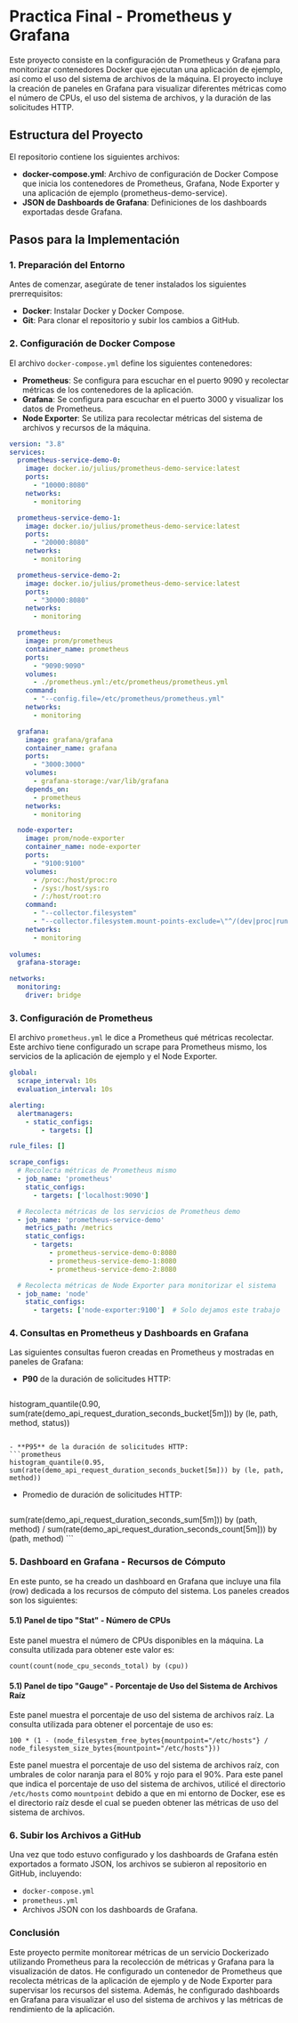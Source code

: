 
# Practica Final - Prometheus y Grafana

Este proyecto consiste en la configuración de Prometheus y Grafana para monitorizar contenedores Docker que ejecutan una aplicación de ejemplo, así como el uso del sistema de archivos de la máquina. El proyecto incluye la creación de paneles en Grafana para visualizar diferentes métricas como el número de CPUs, el uso del sistema de archivos, y la duración de las solicitudes HTTP.

## Estructura del Proyecto

El repositorio contiene los siguientes archivos:

- **docker-compose.yml**: Archivo de configuración de Docker Compose que inicia los contenedores de Prometheus, Grafana, Node Exporter y una aplicación de ejemplo (prometheus-demo-service).
- **JSON de Dashboards de Grafana**: Definiciones de los dashboards exportadas desde Grafana.

## Pasos para la Implementación

### 1. **Preparación del Entorno**

Antes de comenzar, asegúrate de tener instalados los siguientes prerrequisitos:

- **Docker**: Instalar Docker y Docker Compose.
- **Git**: Para clonar el repositorio y subir los cambios a GitHub.

### 2. **Configuración de Docker Compose**

El archivo `docker-compose.yml` define los siguientes contenedores:

- **Prometheus**: Se configura para escuchar en el puerto 9090 y recolectar métricas de los contenedores de la aplicación.
- **Grafana**: Se configura para escuchar en el puerto 3000 y visualizar los datos de Prometheus.
- **Node Exporter**: Se utiliza para recolectar métricas del sistema de archivos y recursos de la máquina.

```yaml
version: "3.8"
services:
  prometheus-service-demo-0:
    image: docker.io/julius/prometheus-demo-service:latest
    ports:
      - "10000:8080"
    networks:
      - monitoring

  prometheus-service-demo-1:
    image: docker.io/julius/prometheus-demo-service:latest
    ports:
      - "20000:8080"
    networks:
      - monitoring

  prometheus-service-demo-2:
    image: docker.io/julius/prometheus-demo-service:latest
    ports:
      - "30000:8080"
    networks:
      - monitoring

  prometheus:
    image: prom/prometheus
    container_name: prometheus
    ports:
      - "9090:9090"
    volumes:
      - ./prometheus.yml:/etc/prometheus/prometheus.yml
    command:
      - "--config.file=/etc/prometheus/prometheus.yml"
    networks:
      - monitoring

  grafana:
    image: grafana/grafana
    container_name: grafana
    ports:
      - "3000:3000"
    volumes:
      - grafana-storage:/var/lib/grafana
    depends_on:
      - prometheus
    networks:
      - monitoring

  node-exporter:
    image: prom/node-exporter
    container_name: node-exporter
    ports:
      - "9100:9100"
    volumes:
      - /proc:/host/proc:ro
      - /sys:/host/sys:ro
      - /:/host/root:ro
    command:
      - "--collector.filesystem"
      - "--collector.filesystem.mount-points-exclude=\"^/(dev|proc|run|sys|media|mnt|var/lib/docker/.+)($|/)\""
    networks:
      - monitoring
  
volumes:
  grafana-storage:

networks:
  monitoring:
    driver: bridge

```

### 3. **Configuración de Prometheus**

El archivo `prometheus.yml` le dice a Prometheus qué métricas recolectar. Este archivo tiene configurado un scrape para Prometheus mismo, los servicios de la aplicación de ejemplo y el Node Exporter.

```yaml
global:
  scrape_interval: 10s
  evaluation_interval: 10s

alerting:
  alertmanagers:
    - static_configs:
        - targets: []

rule_files: []

scrape_configs:
  # Recolecta métricas de Prometheus mismo
  - job_name: 'prometheus'
    static_configs:
      - targets: ['localhost:9090']

  # Recolecta métricas de los servicios de Prometheus demo
  - job_name: 'prometheus-service-demo'
    metrics_path: /metrics
    static_configs:
      - targets:
          - prometheus-service-demo-0:8080
          - prometheus-service-demo-1:8080
          - prometheus-service-demo-2:8080

  # Recolecta métricas de Node Exporter para monitorizar el sistema
  - job_name: 'node'
    static_configs:
      - targets: ['node-exporter:9100']  # Solo dejamos este trabajo

```

### 4. **Consultas en Prometheus y Dashboards en Grafana**

Las siguientes consultas fueron creadas en Prometheus y mostradas en paneles de Grafana:

- **P90** de la duración de solicitudes HTTP:
  ```prometheus
histogram_quantile(0.90, sum(rate(demo_api_request_duration_seconds_bucket[5m])) by (le, path, method, status))
  ```
  
- **P95** de la duración de solicitudes HTTP:
  ```prometheus
histogram_quantile(0.95, sum(rate(demo_api_request_duration_seconds_bucket[5m])) by (le, path, method))
  ```

- Promedio de duración de solicitudes HTTP:
  ```prometheus
sum(rate(demo_api_request_duration_seconds_sum[5m])) by (path, method) /
sum(rate(demo_api_request_duration_seconds_count[5m])) by (path, method) ```

### 5. **Dashboard en Grafana - Recursos de Cómputo**

En este punto, se ha creado un dashboard en Grafana que incluye una fila (row) dedicada a los recursos de cómputo del sistema. Los paneles creados son los siguientes:

#### 5.1) **Panel de tipo "Stat" - Número de CPUs**

Este panel muestra el número de CPUs disponibles en la máquina. La consulta utilizada para obtener este valor es:

```prometheus
count(count(node_cpu_seconds_total) by (cpu))
```

#### 5.1) **Panel de tipo "Gauge" - Porcentaje de Uso del Sistema de Archivos Raíz**

Este panel muestra el porcentaje de uso del sistema de archivos raíz. La consulta utilizada para obtener el porcentaje de uso es:

```prometheus
100 * (1 - (node_filesystem_free_bytes{mountpoint="/etc/hosts"} / node_filesystem_size_bytes{mountpoint="/etc/hosts"}))
```

Este panel muestra el porcentaje de uso del sistema de archivos raíz, con umbrales de color naranja para el 80% y rojo para el 90%. Para este panel que indica el porcentaje de uso del sistema de archivos, utilicé el directorio `/etc/hosts` como `mountpoint` debido a que en mi entorno de Docker, ese es el directorio raíz desde el cual se pueden obtener las métricas de uso del sistema de archivos. 

### 6. **Subir los Archivos a GitHub**

Una vez que todo estuvo configurado y los dashboards de Grafana estén exportados a formato JSON, los archivos se subieron al repositorio en GitHub, incluyendo:

- `docker-compose.yml`
- `prometheus.yml`
- Archivos JSON con los dashboards de Grafana.

### Conclusión

Este proyecto permite monitorear métricas de un servicio Dockerizado utilizando Prometheus para la recolección de métricas y Grafana para la visualización de datos. He configurado un contenedor de Prometheus que recolecta métricas de la aplicación de ejemplo y de Node Exporter para supervisar los recursos del sistema. Además, he configurado dashboards en Grafana para visualizar el uso del sistema de archivos y las métricas de rendimiento de la aplicación.
